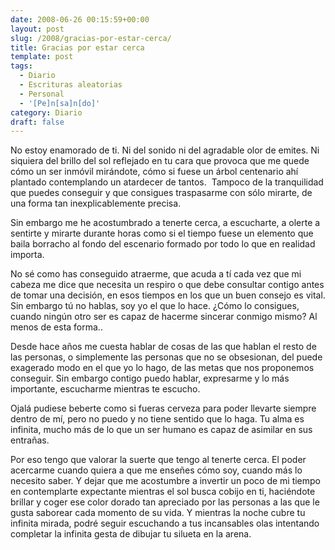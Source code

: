 ```yaml
---
date: 2008-06-26 00:15:59+00:00
layout: post
slug: /2008/gracias-por-estar-cerca/
title: Gracias por estar cerca
template: post
tags:
  - Diario
  - Escrituras aleatorias
  - Personal
  - '[Pe]n[sa]n[do]'
category: Diario
draft: false
---
```


No estoy enamorado de ti. Ni del sonido ni del agradable olor de emites. Ni siquiera del brillo del sol reflejado en tu cara que provoca que me quede cómo un ser inmóvil mirándote, cómo si fuese un árbol centenario ahí plantado contemplando un atardecer de tantos.  Tampoco de la tranquilidad que puedes conseguir y que consigues traspasarme con sólo mirarte, de una forma tan inexplicablemente precisa.

Sin embargo me he acostumbrado a tenerte cerca, a escucharte, a olerte a sentirte y mirarte durante horas como si el tiempo fuese un elemento que baila borracho al fondo del escenario formado por todo lo que en realidad importa.

No sé como has conseguido atraerme, que acuda a tí cada vez que mi cabeza me dice que necesita un respiro o que debe consultar contigo antes de tomar una decisión, en esos tiempos en los que un buen consejo es vital. Sin embargo tú no hablas, soy yo el que lo hace. ¿Cómo lo consigues, cuando ningún otro ser es capaz de hacerme sincerar conmigo mismo? Al menos de esta forma..

Desde hace años me cuesta hablar de cosas de las que hablan el resto de las personas, o simplemente las personas que no se obsesionan, del puede exagerado modo en el que yo lo hago, de las metas que nos proponemos conseguir. Sin embargo contigo puedo hablar, expresarme y lo más importante, escucharme mientras te escucho.

Ojalá pudiese beberte como si fueras cerveza para poder llevarte siempre dentro de mí, pero no puedo y no tiene sentido que lo haga. Tu alma es infinita, mucho más de lo que un ser humano es capaz de asimilar en sus entrañas.

Por eso tengo que valorar la suerte que tengo al tenerte cerca. El poder acercarme cuando quiera a que me enseñes cómo soy, cuando más lo necesito saber. Y dejar que me acostumbre a invertir un poco de mi tiempo en contemplarte expectante mientras el sol busca cobijo en ti, haciéndote brillar y coger ese color dorado tan apreciado por las personas a las que le gusta saborear cada momento de su vida. Y mientras la noche cubre tu infinita mirada, podré seguir escuchando a tus incansables olas intentando completar la infinita gesta de dibujar tu silueta en la arena.
